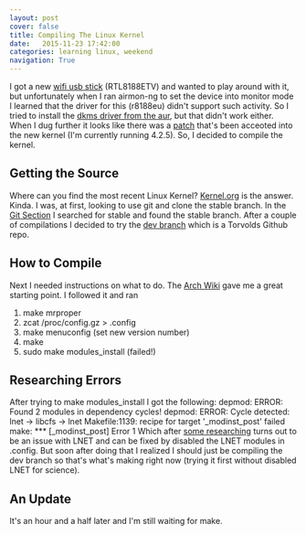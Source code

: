 ```yaml
---
layout: post
cover: false
title: Compiling The Linux Kernel
date:   2015-11-23 17:42:00
categories: learning linux, weekend
navigation: True
---
```


I got a new [wifi usb stick](http://www.ebay.com/itm/USB-150Mbps-Mini-Wifi-Wireless-LAN-Internet-Adapter-802-11-n-g-b-Network-/331174326267?hash=item4d1b872ffb:g:79MAAOSwPgxVSiLa) (RTL8188ETV) and wanted to play around with it, but unfortunately when I ran airmon-ng to set the device into monitor mode I learned that the driver for this (r8188eu) didn't support such activity. So I tried to install the [dkms driver from the aur](https://aur.archlinux.org/packages/8188eu-dkms/), but that didn't work either. When I dug further it looks like there was a [patch](https://github.com/jsitnicki/linux/commit/d70efced56a04958a28d1133b201b7b62467ecd7) that's been acceoted into the new kernel (I'm currently running 4.2.5). So, I decided to compile the kernel. 

## Getting the Source
Where can you find the most recent Linux Kernel? [Kernel.org](https://www.kernel.org/) is the answer. Kinda. I was, at first, looking to use git and clone the stable branch. In the [Git Section](https://git.kernel.org/cgit/) I searched for stable and found the stable branch. After a couple of compilations I decided to try the [dev branch](https://github.com/torvalds/linux) which is a Torvolds Github repo.

## How to Compile
Next I needed instructions on what to do. The [Arch Wiki](https://wiki.archlinux.org/index.php/Kernels/Compilation/Traditional) gave me a great starting point. I followed it and ran
1. make mrproper
2. zcat /proc/config.gz > .config
3. make menuconfig (set new version number)
4. make
5. sudo make modules_install (failed!)

## Researching Errors
After trying to make modules_install I got the following:
depmod: ERROR: Found 2 modules in dependency cycles!
depmod: ERROR: Cycle detected: lnet -> libcfs -> lnet
Makefile:1139: recipe for target '_modinst_post' failed
make: *** [_modinst_post] Error 1
Which after [some researching](https://bbs.archlinux.org/viewtopic.php?id=205322) turns out to be an issue with LNET and can be fixed by disabled the LNET modules in .config. But soon after doing that I realized I should just be compiling the dev branch so that's what's making right now (trying it first without disabled LNET for science).

## An Update
It's an hour and a half later and I'm still waiting for make.